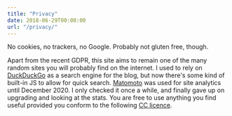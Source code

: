 ```yaml
---
title: "Privacy"
date: 2018-06-29T00:00:00
url: "/privacy/"
---
```


No cookies, no trackers, no Google. Probably not gluten free, though.

Apart from the recent GDPR, this site aims to remain one of the many random sites you will probably find on the internet. I used to rely on [DuckDuckGo](https://duckduckgo.com) as a search engine for the blog, but now there's some kind of built-in JS to allow for quick search. [Matomoto](https://matomo.org) was used for site analytics until December 2020. I only checked it once a while, and finally gave up on upgrading and looking at the stats. You are free to use anything you find useful provided you conform to the following [CC licence](https://creativecommons.org/licenses/by-nc-nd/4.0/).
